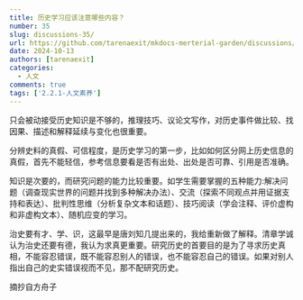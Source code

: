 ```yaml
---
title: 历史学习应该注意哪些内容？
number: 35
slug: discussions-35/
url: https://github.com/tarenaexit/mkdocs-merterial-garden/discussions/35
date: 2024-10-13
authors: [tarenaexit]
categories: 
  - 人文
comments: true
tags: ['2.2.1-人文素养']
---
```


只会被动接受历史知识是不够的，推理技巧、议论文写作，对历史事件做比较、找因果、描述和解释延续与变化也很重要。

分辨史料的真假、可信程度，是历史学习的第一步，比如如何区分网上历史信息的真假，首先不能轻信，参考信息要看是否有出处、出处是否可靠、引用是否准确。

知识是次要的，而研究问题的能力比较重要。如学生需要掌握的五种能力:解决问题（调查现实世界的问题并找到多种解决办法）、交流（探索不同观点并用证据支持和表达）、批判性思维（分析复杂文本和话题）、技巧阅读（学会注释、评价虚构和非虚构文本）、随机应变的学习。

治史要有才、学、识，这最早是唐刘知几提出来的，我给重新做了解释。清章学诚认为治史还要有德，我认为求真更重要。研究历史的首要目的是为了寻求历史真相，不能容忍错误，既不能容忍别人的错误，也不能容忍自己的错误。如果对别人指出自己的史实错误视而不见，那不配研究历史。

<!-- more -->
摘抄自方舟子